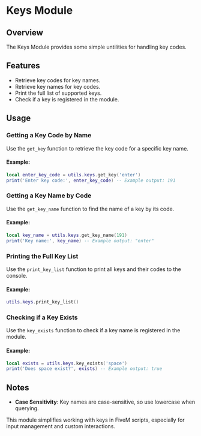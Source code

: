 # Keys Module

## Overview

The Keys Module provides some simple untilities for handling key codes. 

## Features

- Retrieve key codes for key names.
- Retrieve key names for key codes.
- Print the full list of supported keys.
- Check if a key is registered in the module.

## Usage

### Getting a Key Code by Name

Use the `get_key` function to retrieve the key code for a specific key name.

#### Example:
```lua
local enter_key_code = utils.keys.get_key('enter')
print('Enter key code:', enter_key_code) -- Example output: 191
```

### Getting a Key Name by Code

Use the `get_key_name` function to find the name of a key by its code.

#### Example:
```lua
local key_name = utils.keys.get_key_name(191)
print('Key name:', key_name) -- Example output: "enter"
```

### Printing the Full Key List

Use the `print_key_list` function to print all keys and their codes to the console.

#### Example:
```lua
utils.keys.print_key_list()
```

### Checking if a Key Exists

Use the `key_exists` function to check if a key name is registered in the module.

#### Example:
```lua
local exists = utils.keys.key_exists('space')
print('Does space exist?', exists) -- Example output: true
```

## Notes

- **Case Sensitivity**: Key names are case-sensitive, so use lowercase when querying.

This module simplifies working with keys in FiveM scripts, especially for input management and custom interactions.